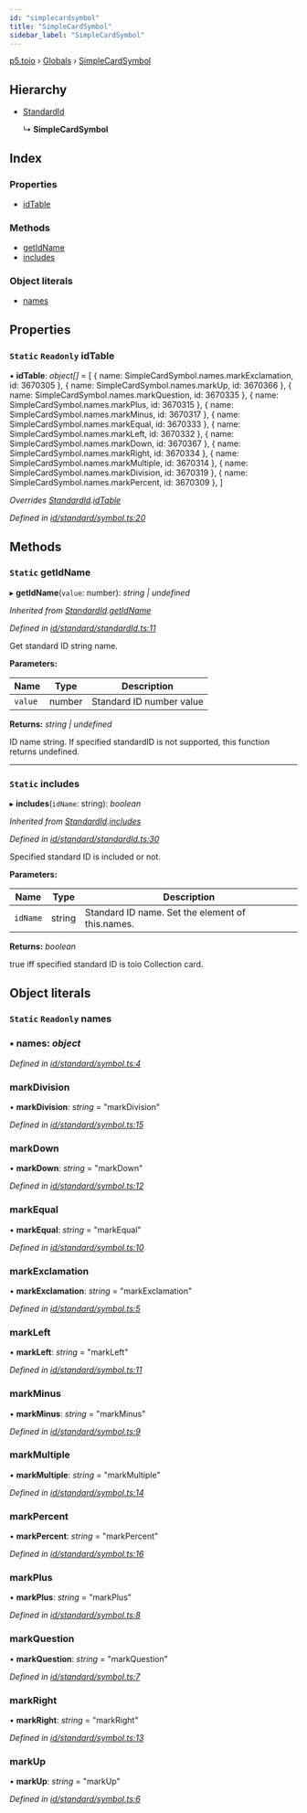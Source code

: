 ```yaml
---
id: "simplecardsymbol"
title: "SimpleCardSymbol"
sidebar_label: "SimpleCardSymbol"
---
```


[p5.toio](../index.md) › [Globals](../globals.md) › [SimpleCardSymbol](simplecardsymbol.md)

## Hierarchy

* [StandardId](standardid.md)

  ↳ **SimpleCardSymbol**

## Index

### Properties

* [idTable](simplecardsymbol.md#static-readonly-idtable)

### Methods

* [getIdName](simplecardsymbol.md#static-getidname)
* [includes](simplecardsymbol.md#static-includes)

### Object literals

* [names](simplecardsymbol.md#static-readonly-names)

## Properties

### `Static` `Readonly` idTable

▪ **idTable**: *object[]* = [
    { name: SimpleCardSymbol.names.markExclamation, id: 3670305 },
    { name: SimpleCardSymbol.names.markUp, id: 3670366 },
    { name: SimpleCardSymbol.names.markQuestion, id: 3670335 },
    { name: SimpleCardSymbol.names.markPlus, id: 3670315 },
    { name: SimpleCardSymbol.names.markMinus, id: 3670317 },
    { name: SimpleCardSymbol.names.markEqual, id: 3670333 },
    { name: SimpleCardSymbol.names.markLeft, id: 3670332 },
    { name: SimpleCardSymbol.names.markDown, id: 3670367 },
    { name: SimpleCardSymbol.names.markRight, id: 3670334 },
    { name: SimpleCardSymbol.names.markMultiple, id: 3670314 },
    { name: SimpleCardSymbol.names.markDivision, id: 3670319 },
    { name: SimpleCardSymbol.names.markPercent, id: 3670309 },
  ]

*Overrides [StandardId](standardid.md).[idTable](standardid.md#static-protected-readonly-idtable)*

*Defined in [id/standard/symbol.ts:20](https://github.com/tetunori/p5.toio/blob/7e9fa1c/src/id/standard/symbol.ts#L20)*

## Methods

### `Static` getIdName

▸ **getIdName**(`value`: number): *string | undefined*

*Inherited from [StandardId](standardid.md).[getIdName](standardid.md#static-getidname)*

*Defined in [id/standard/standardId.ts:11](https://github.com/tetunori/p5.toio/blob/7e9fa1c/src/id/standard/standardId.ts#L11)*

Get standard ID string name.

**Parameters:**

Name | Type | Description |
------ | ------ | ------ |
`value` | number | Standard ID number value  |

**Returns:** *string | undefined*

ID name string. If specified standardID is not supported, this function returns undefined.

___

### `Static` includes

▸ **includes**(`idName`: string): *boolean*

*Inherited from [StandardId](standardid.md).[includes](standardid.md#static-includes)*

*Defined in [id/standard/standardId.ts:30](https://github.com/tetunori/p5.toio/blob/7e9fa1c/src/id/standard/standardId.ts#L30)*

Specified standard ID is included or not.

**Parameters:**

Name | Type | Description |
------ | ------ | ------ |
`idName` | string | Standard ID name. Set the element of this.names.  |

**Returns:** *boolean*

true iff specified standard ID is toio Collection card.

## Object literals

### `Static` `Readonly` names

### ▪ **names**: *object*

*Defined in [id/standard/symbol.ts:4](https://github.com/tetunori/p5.toio/blob/7e9fa1c/src/id/standard/symbol.ts#L4)*

###  markDivision

• **markDivision**: *string* = "markDivision"

*Defined in [id/standard/symbol.ts:15](https://github.com/tetunori/p5.toio/blob/7e9fa1c/src/id/standard/symbol.ts#L15)*

###  markDown

• **markDown**: *string* = "markDown"

*Defined in [id/standard/symbol.ts:12](https://github.com/tetunori/p5.toio/blob/7e9fa1c/src/id/standard/symbol.ts#L12)*

###  markEqual

• **markEqual**: *string* = "markEqual"

*Defined in [id/standard/symbol.ts:10](https://github.com/tetunori/p5.toio/blob/7e9fa1c/src/id/standard/symbol.ts#L10)*

###  markExclamation

• **markExclamation**: *string* = "markExclamation"

*Defined in [id/standard/symbol.ts:5](https://github.com/tetunori/p5.toio/blob/7e9fa1c/src/id/standard/symbol.ts#L5)*

###  markLeft

• **markLeft**: *string* = "markLeft"

*Defined in [id/standard/symbol.ts:11](https://github.com/tetunori/p5.toio/blob/7e9fa1c/src/id/standard/symbol.ts#L11)*

###  markMinus

• **markMinus**: *string* = "markMinus"

*Defined in [id/standard/symbol.ts:9](https://github.com/tetunori/p5.toio/blob/7e9fa1c/src/id/standard/symbol.ts#L9)*

###  markMultiple

• **markMultiple**: *string* = "markMultiple"

*Defined in [id/standard/symbol.ts:14](https://github.com/tetunori/p5.toio/blob/7e9fa1c/src/id/standard/symbol.ts#L14)*

###  markPercent

• **markPercent**: *string* = "markPercent"

*Defined in [id/standard/symbol.ts:16](https://github.com/tetunori/p5.toio/blob/7e9fa1c/src/id/standard/symbol.ts#L16)*

###  markPlus

• **markPlus**: *string* = "markPlus"

*Defined in [id/standard/symbol.ts:8](https://github.com/tetunori/p5.toio/blob/7e9fa1c/src/id/standard/symbol.ts#L8)*

###  markQuestion

• **markQuestion**: *string* = "markQuestion"

*Defined in [id/standard/symbol.ts:7](https://github.com/tetunori/p5.toio/blob/7e9fa1c/src/id/standard/symbol.ts#L7)*

###  markRight

• **markRight**: *string* = "markRight"

*Defined in [id/standard/symbol.ts:13](https://github.com/tetunori/p5.toio/blob/7e9fa1c/src/id/standard/symbol.ts#L13)*

###  markUp

• **markUp**: *string* = "markUp"

*Defined in [id/standard/symbol.ts:6](https://github.com/tetunori/p5.toio/blob/7e9fa1c/src/id/standard/symbol.ts#L6)*
